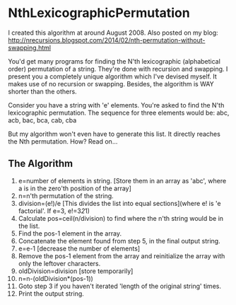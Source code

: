 # NthLexicographicPermutation

I created this algorithm at around August 2008.
Also posted on my blog: http://nrecursions.blogspot.com/2014/02/nth-permutation-without-swapping.html

You'd get many programs for finding the N'th lexicographic (alphabetical order) permutation of a string. They're done with recursion and swapping.
I present you a completely unique algorithm which I've devised myself. It makes use of no recursion or swapping. Besides, the algorithm is WAY shorter than the others.

Consider you have a string with 'e' elements. You're asked to find the N'th lexicographic permutation.
The sequence for three elements would be:
abc, acb, bac, bca, cab, cba

But my algorithm won't even have to generate this list. It directly reaches the Nth permutation. How? Read on...


The Algorithm
---
 
1. e=number of elements in string. [Store them in an array as 'abc', where a is in the zero'th position of the array]
2. n=n'th permutation of the string.
3. division=(e!)/e [This divides the list into equal sections](where e! is 'e factorial'. If e=3, e!=3*2*1)
4. Calculate pos=ceil(n/division) to find where the n'th string would be in the list.
5. Find the pos-1 element in the array.
6. Concatenate the element found from step 5, in the final output string.
7. e=e-1 [decrease the number of elements]
8. Remove the pos-1 element from the array and reinitialize the array with only the leftover characters.
9. oldDivision=division [store temporarily]
10. n=n-(oldDivision*(pos-1))
11. Goto step 3 if you haven't iterated 'length of the original string' times.
12. Print the output string.
